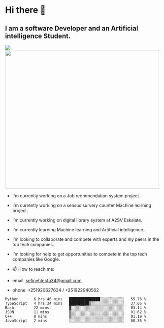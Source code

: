 # Hi there 👋
## I am a software Developer and an Artificial intelligence Student.
<img src = "https://github-readme-stats.vercel.app/api?username=sefinehtesfa34&&show_icons=true&title_color=ffffff&icon_color=bb2acf&text_color=daf7dc&bg_color=151515"/>
<img src="https://wakatime.com/share/@sefinehtesfa34/ae9674e3-b462-4438-9120-52fc3d0ffbbb.png" width ="500" height = "450"/>

- I'm currently working on a Job reommendation system project.
- I'm currently working on a sensus survery counter Machine learning project.
-  I’m currently working on digital library system at A2SV Eskalate.
-  I’m currently learning Machine learning and Artificial intelligence.
-  I’m looking to collaborate and compete with experts and my peers in the top tech companies.
-  I’m looking for help to get opportunities to compete in the top tech companies like Google.

- 📫 How to reach me: 
- email: sefinehtesfa34@gmail.com
- phone: +251920627634 / +251922940502
<!--START_SECTION:waka-->

```text
Python       6 hrs 46 mins   ██████████████░░░░░░░░░░░   55.76 %
TypeScript   4 hrs 34 mins   █████████▒░░░░░░░░░░░░░░░   37.66 %
Bash         22 mins         ▓░░░░░░░░░░░░░░░░░░░░░░░░   03.14 %
JSON         11 mins         ▒░░░░░░░░░░░░░░░░░░░░░░░░   01.62 %
C++          8 mins          ▒░░░░░░░░░░░░░░░░░░░░░░░░   01.19 %
JavaScript   2 mins          ░░░░░░░░░░░░░░░░░░░░░░░░░   00.36 %
```

<!--END_SECTION:waka-->
